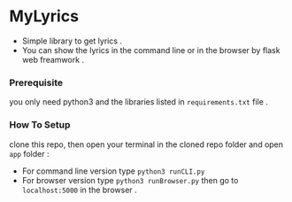# MyLyrics
- Simple library to get lyrics . 
- You can show the lyrics in the command line or in the browser by flask web freamwork .

### Prerequisite
you only need python3 and the libraries listed in `requirements.txt` file . 

### How To Setup
clone this repo, then open your terminal in the cloned repo folder and open `app` folder :
- For command line version type `python3 runCLI.py`
- For browser version type `python3 runBrowser.py` then go to `localhost:5000` in the browser .

